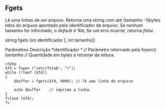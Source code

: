## Fgets

Lê uma linhas de um arquivo. Retorna uma string com até (tamanho -1)bytes lidos do arquivo apontado pelo identificador de arquivo. Se nenhum tamanho for informado, o *default* é 1kb; Se um erro ocorrer, retorna *false*.

string fgets (int identificador [, int tamanho])

Parâmetros          Descrição
*identificador *     // Parâmetro retornado pela fopen()
*tamanho*           // Quantidade em bytes a retonrar da leitura.

```
<?php
$fd = fopen ("/etc/fstab", "r");
while (!feof ($fd))
{
    $buffer = fgets($fd, 4096); // lê uma linha do arquivo

    echo $buffer    // imprime a linha.
}
fclose ($fd);
?>
```